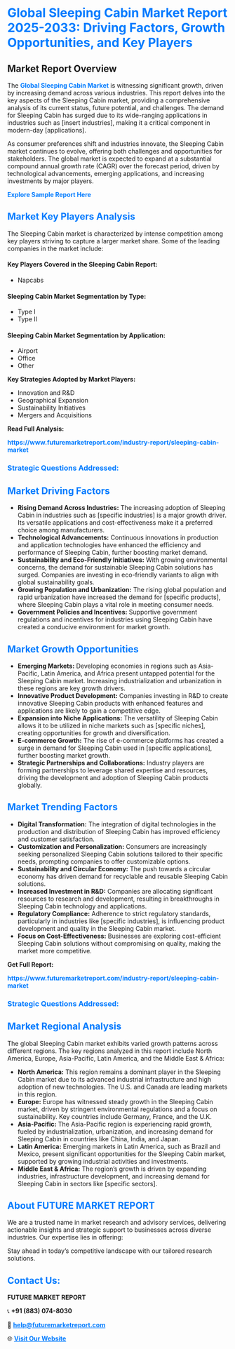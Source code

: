 <h1 style="color: #007BFF;">Global Sleeping Cabin Market Report 2025-2033: Driving Factors, Growth Opportunities, and Key Players</h1>

<section id="overview">
<h2>Market Report Overview</h2>
<p>The <a href="https://www.futuremarketreport.com/industry-report/sleeping-cabin-market" style="color: #007BFF; text-decoration: none;"><strong>Global Sleeping Cabin Market</strong></a> is witnessing significant growth, driven by increasing demand across various industries. This report delves into the key aspects of the Sleeping Cabin market, providing a comprehensive analysis of its current status, future potential, and challenges. The demand for Sleeping Cabin has surged due to its wide-ranging applications in industries such as [insert industries], making it a critical component in modern-day [applications].</p>
<p>As consumer preferences shift and industries innovate, the Sleeping Cabin market continues to evolve, offering both challenges and opportunities for stakeholders. The global market is expected to expand at a substantial compound annual growth rate (CAGR) over the forecast period, driven by technological advancements, emerging applications, and increasing investments by major players.</p>
</section>

<section id="overview">
<p><a href="https://www.futuremarketreport.com/request-sample/reportId=106903" style="color: #007BFF; text-decoration: none;"><strong>Explore Sample Report Here</strong></a></p>
</section>

<section id="key-players">
<h2 style="color: #007BFF;">Market Key Players Analysis</h2>
<p>The Sleeping Cabin market is characterized by intense competition among key players striving to capture a larger market share. Some of the leading companies in the market include:</p>
<h4>Key Players Covered in the Sleeping Cabin Report:</h4>
<ul><li>Napcabs</li></ul>
<h4>Sleeping Cabin Market Segmentation by Type:</h4>
<ul><li>Type I</li><li>Type II</li></ul>

<h4>Sleeping Cabin Market Segmentation by Application:</h4>
<ul><li>Airport</li><li>Office</li><li>Other</li></ul>
<p><strong>Key Strategies Adopted by Market Players:</strong></p>
<ul>
<li>Innovation and R&D</li>
<li>Geographical Expansion</li>
<li>Sustainability Initiatives</li>
<li>Mergers and Acquisitions</li>
</ul>
</section>

<section>
<p><strong>Read Full Analysis: </strong></p><a href="https://www.futuremarketreport.com/industry-report/sleeping-cabin-market" style="color: #007BFF; text-decoration: none;"><strong>https://www.futuremarketreport.com/industry-report/sleeping-cabin-market</strong></a>
<h3 style="color: #007BFF;">Strategic Questions Addressed:</h3>
</section>

<section id="driving-factors">
<h2 style="color: #007BFF;">Market Driving Factors</h2>
<ul>
<li><strong>Rising Demand Across Industries:</strong> The increasing adoption of Sleeping Cabin in industries such as [specific industries] is a major growth driver. Its versatile applications and cost-effectiveness make it a preferred choice among manufacturers.</li>
<li><strong>Technological Advancements:</strong> Continuous innovations in production and application technologies have enhanced the efficiency and performance of Sleeping Cabin, further boosting market demand.</li>
<li><strong>Sustainability and Eco-Friendly Initiatives:</strong> With growing environmental concerns, the demand for sustainable Sleeping Cabin solutions has surged. Companies are investing in eco-friendly variants to align with global sustainability goals.</li>
<li><strong>Growing Population and Urbanization:</strong> The rising global population and rapid urbanization have increased the demand for [specific products], where Sleeping Cabin plays a vital role in meeting consumer needs.</li>
<li><strong>Government Policies and Incentives:</strong> Supportive government regulations and incentives for industries using Sleeping Cabin have created a conducive environment for market growth.</li>
</ul>
</section>

<section id="growth-opportunities">
<h2 style="color: #007BFF;">Market Growth Opportunities</h2>
<ul>
<li><strong>Emerging Markets:</strong> Developing economies in regions such as Asia-Pacific, Latin America, and Africa present untapped potential for the Sleeping Cabin market. Increasing industrialization and urbanization in these regions are key growth drivers.</li>
<li><strong>Innovative Product Development:</strong> Companies investing in R&D to create innovative Sleeping Cabin products with enhanced features and applications are likely to gain a competitive edge.</li>
<li><strong>Expansion into Niche Applications:</strong> The versatility of Sleeping Cabin allows it to be utilized in niche markets such as [specific niches], creating opportunities for growth and diversification.</li>
<li><strong>E-commerce Growth:</strong> The rise of e-commerce platforms has created a surge in demand for Sleeping Cabin used in [specific applications], further boosting market growth.</li>
<li><strong>Strategic Partnerships and Collaborations:</strong> Industry players are forming partnerships to leverage shared expertise and resources, driving the development and adoption of Sleeping Cabin products globally.</li>
</ul>
</section>

<section id="trending-factors">
<h2 style="color: #007BFF;">Market Trending Factors</h2>
<ul>
<li><strong>Digital Transformation:</strong> The integration of digital technologies in the production and distribution of Sleeping Cabin has improved efficiency and customer satisfaction.</li>
<li><strong>Customization and Personalization:</strong> Consumers are increasingly seeking personalized Sleeping Cabin solutions tailored to their specific needs, prompting companies to offer customizable options.</li>
<li><strong>Sustainability and Circular Economy:</strong> The push towards a circular economy has driven demand for recyclable and reusable Sleeping Cabin solutions.</li>
<li><strong>Increased Investment in R&D:</strong> Companies are allocating significant resources to research and development, resulting in breakthroughs in Sleeping Cabin technology and applications.</li>
<li><strong>Regulatory Compliance:</strong> Adherence to strict regulatory standards, particularly in industries like [specific industries], is influencing product development and quality in the Sleeping Cabin market.</li>
<li><strong>Focus on Cost-Effectiveness:</strong> Businesses are exploring cost-efficient Sleeping Cabin solutions without compromising on quality, making the market more competitive.</li>
</ul>
</section>

<section>
<p><strong>Get Full Report: </strong></p><a href="https://www.futuremarketreport.com/industry-report/sleeping-cabin-market" style="color: #007BFF; text-decoration: none;"><strong>https://www.futuremarketreport.com/industry-report/sleeping-cabin-market</strong></a>
<h3 style="color: #007BFF;">Strategic Questions Addressed:</h3>
</section>


<section id="regional-analysis">
<h2 style="color: #007BFF;">Market Regional Analysis</h2>
<p>The global Sleeping Cabin market exhibits varied growth patterns across different regions. The key regions analyzed in this report include North America, Europe, Asia-Pacific, Latin America, and the Middle East & Africa:</p>
<ul>
<li><strong>North America:</strong> This region remains a dominant player in the Sleeping Cabin market due to its advanced industrial infrastructure and high adoption of new technologies. The U.S. and Canada are leading markets in this region.</li>
<li><strong>Europe:</strong> Europe has witnessed steady growth in the Sleeping Cabin market, driven by stringent environmental regulations and a focus on sustainability. Key countries include Germany, France, and the U.K.</li>
<li><strong>Asia-Pacific:</strong> The Asia-Pacific region is experiencing rapid growth, fueled by industrialization, urbanization, and increasing demand for Sleeping Cabin in countries like China, India, and Japan.</li>
<li><strong>Latin America:</strong> Emerging markets in Latin America, such as Brazil and Mexico, present significant opportunities for the Sleeping Cabin market, supported by growing industrial activities and investments.</li>
<li><strong>Middle East & Africa:</strong> The region’s growth is driven by expanding industries, infrastructure development, and increasing demand for Sleeping Cabin in sectors like [specific sectors].</li>
</ul>
</section>

<footer>
<h2 style="color: #007BFF;">About FUTURE MARKET REPORT</h2>
<p>We are a trusted name in market research and advisory services, delivering actionable insights and strategic support to businesses across diverse industries. Our expertise lies in offering:</p>

<p>Stay ahead in today’s competitive landscape with our tailored research solutions.</p>

<h2 style="color: #007BFF;">Contact Us:</h2>
<p><strong>FUTURE MARKET REPORT</strong></p>
<p>📞 <strong>+91 (883) 074-8030</strong></p>
<p>📧 <strong><a href="mailto:help@futuremarketreport.com" style="color: #007BFF;">help@futuremarketreport.com</a></strong></p>
<p>🌐 <strong><a href="https://www.futuremarketreport.com/" style="color: #007BFF;">Visit Our Website</a></strong></p>
</footer>